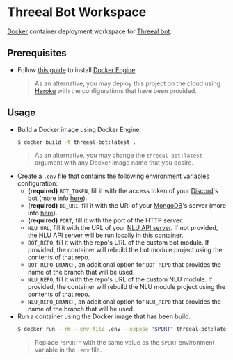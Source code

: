 # Threeal Bot Workspace

[Docker](docker.com) container deployment workspace for [Threeal bot](https://github.com/threeal/threeal-bot).

## Prerequisites

- Follow [this guide](https://docs.docker.com/engine/install/) to install [Docker Engine](https://docs.docker.com/engine/).
  > As an alternative, you may deploy this project on the cloud using [Heroku](https://www.heroku.com/home) with the configurations that have been provided.

## Usage

- Build a Docker image using Docker Engine.
  ```bash
  $ docker build -t threeal-bot:latest .
  ```
  > As an alternative, you may change the `threeal-bot:latest` argument with any Docker image name that you desire.
- Create a `.env` file that contains the following environment variables configuration:
  - **(required)** `BOT_TOKEN`, fill it with the access token of your [Discord](https://discord.com/)'s bot (more info [here](https://github.com/threeal/threeal-bot#bot-setup)).
  - **(required)** `DB_URI`, fill it with the URI of your [MongoDB](https://www.mongodb.com/)'s server (more info [here](https://github.com/threeal/threeal-bot#database-setup)).
  - **(required)** `PORT`, fill it with the port of the HTTP server.
  - `NLU_URL`, fill it with the URL of your [NLU API server](https://github.com/threeal/threeal-bot-nlu). If not provided, the NLU API server will be run locally in this container.
  - `BOT_REPO`, fill it with the repo's URL of the custom bot module. If provided, the container will rebuild the bot module project using the contents of that repo.
  - `BOT_REPO_BRANCH`, an additional option for `BOT_REPO` that provides the name of the branch that will be used.
  - `NLU_REPO`, fill it with the repo's URL of the custom NLU module. If provided, the container will rebuild the NLU module project using the contents of that repo.
  - `NLU_REPO_BRANCH`, an additional option for `NLU_REPO` that provides the name of the branch that will be used.
- Run a container using the Docker image that has been build.
  ```bash
  $ docker run --rm --env-file .env --expose "$PORT" threeal-bot:latest
  ```
  > Replace `"$PORT"` with the same value as the `$PORT` environment variable in the `.env` file.
